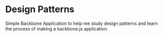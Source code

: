 # Design Patterns

Simple Backbone Application to help me study design patterns and learn the process of making a backbone.js application.